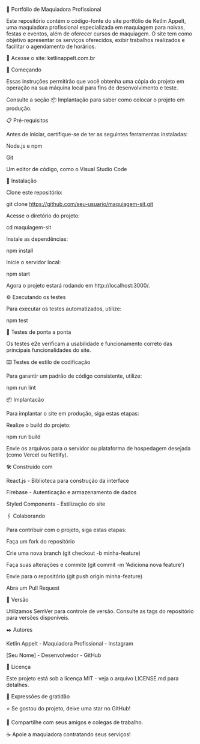 💄 Portfólio de Maquiadora Profissional

Este repositório contém o código-fonte do site portfólio de Ketlin Appelt, uma maquiadora profissional especializada em maquiagem para noivas, festas e eventos, além de oferecer cursos de maquiagem. O site tem como objetivo apresentar os serviços oferecidos, exibir trabalhos realizados e facilitar o agendamento de horários.

🔗 Acesse o site: ketlinappelt.com.br

🚀 Começando

Essas instruções permitirão que você obtenha uma cópia do projeto em operação na sua máquina local para fins de desenvolvimento e teste.

Consulte a seção 📦 Implantação para saber como colocar o projeto em produção.

📋 Pré-requisitos

Antes de iniciar, certifique-se de ter as seguintes ferramentas instaladas:

Node.js e npm

Git

Um editor de código, como o Visual Studio Code

🔧 Instalação

Clone este repositório:

git clone https://github.com/seu-usuario/maquiagem-sit.git

Acesse o diretório do projeto:

cd maquiagem-sit

Instale as dependências:

npm install

Inicie o servidor local:

npm start

Agora o projeto estará rodando em http://localhost:3000/.

⚙️ Executando os testes

Para executar os testes automatizados, utilize:

npm test

🔩 Testes de ponta a ponta

Os testes e2e verificam a usabilidade e funcionamento correto das principais funcionalidades do site.

⌨️ Testes de estilo de codificação

Para garantir um padrão de código consistente, utilize:

npm run lint

📦 Implantacão

Para implantar o site em produção, siga estas etapas:

Realize o build do projeto:

npm run build

Envie os arquivos para o servidor ou plataforma de hospedagem desejada (como Vercel ou Netlify).

🛠️ Construído com

React.js - Biblioteca para construção da interface

Firebase - Autenticação e armazenamento de dados

Styled Components - Estilização do site

🖇️ Colaborando

Para contribuir com o projeto, siga estas etapas:

Faça um fork do repositório

Crie uma nova branch (git checkout -b minha-feature)

Faça suas alterações e commite (git commit -m 'Adiciona nova feature')

Envie para o repositório (git push origin minha-feature)

Abra um Pull Request

📌 Versão

Utilizamos SemVer para controle de versão. Consulte as tags do repositório para versões disponíveis.

✒️ Autores

Ketlin Appelt - Maquiadora Profissional - Instagram

[Seu Nome] - Desenvolvedor - GitHub

📄 Licença

Este projeto está sob a licença MIT - veja o arquivo LICENSE.md para detalhes.

🎁 Expressões de gratidão

⭐ Se gostou do projeto, deixe uma star no GitHub!

📢 Compartilhe com seus amigos e colegas de trabalho.

☕ Apoie a maquiadora contratando seus serviços!


